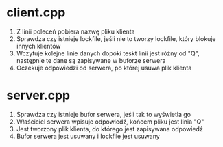 # client.cpp
1. Z linii poleceń pobiera nazwę pliku klienta
2. Sprawdza czy istnieje lockfile, jeśli nie to tworzy lockfile, który blokuje innych klientów
3. Wczytuje kolejne linie danych dopóki teskt linii jest różny od "Q", następnie te dane są zapisywane w buforze serwera
4. Oczekuje odpowiedzi od serwera, po której usuwa plik klienta
# server.cpp
1. Sprawdza czy istnieje bufor serwera, jeśli tak to wyświetla go
2. Właściciel serwera wpisuje odpowiedź, końcem pliku jest linia "Q"
3. Jest tworzony plik klienta, do którego jest zapisywana odpowiedź
4. Bufor serwera jest usuwany i lockfile jest usuwany
